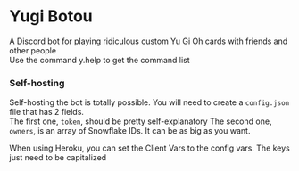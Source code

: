 # Yugi Botou
A Discord bot for playing ridiculous custom Yu Gi Oh cards with friends and other people  
Use the command y.help to get the command list

### Self-hosting
Self-hosting the bot is totally possible. You will need to create a `config.json` file that has 2 fields.  
The first one, `token`, should be pretty self-explanatory
The second one, `owners`, is an array of Snowflake IDs. It can be as big as you want.

When using Heroku, you can set the Client Vars to the config vars. The keys just need to be capitalized
